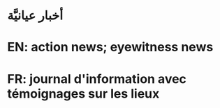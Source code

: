 # أخبار عيانيَّة

# EN: action news; eyewitness news

# FR: journal d'information avec témoignages sur les lieux
